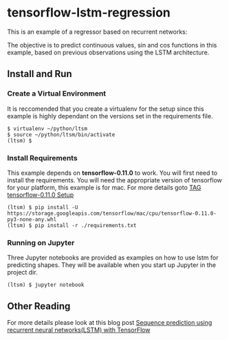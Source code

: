 # tensorflow-lstm-regression

This is an example of a regressor based on recurrent networks:

The objective is to predict continuous values, sin and cos functions in this example, based on previous observations using the LSTM architecture.

## Install and Run

### Create a Virtual Environment
It is reccomended that you create a virtualenv for the setup since this example is highly dependant on the versions set in the requirements file.

```
$ virtualenv ~/python/ltsm
$ source ~/python/ltsm/bin/activate
(ltsm) $
```

### Install Requirements
This example depends on **tensorflow-0.11.0** to work. You will first need to install the requirements. You will need the appropriate version of tensorflow for your platform, this example is for mac. For more details goto [TAG tensorflow-0.11.0 Setup](https://github.com/tensorflow/tensorflow/blob/v0.11.0/tensorflow/g3doc/get_started/os_setup.md)
```
(ltsm) $ pip install -U https://storage.googleapis.com/tensorflow/mac/cpu/tensorflow-0.11.0-py3-none-any.whl
(ltsm) $ pip install -r ./requirements.txt
```

### Running on Jupyter
Three Jupyter notebooks are provided as examples on how to use lstm for predicting shapes. They will be available when you start up Jupyter in the project dir.

```
(ltsm) $ jupyter notebook
```


## Other Reading
For more details please look at this blog post [Sequence prediction using recurrent neural networks(LSTM) with TensorFlow](http://mourafiq.com/2016/05/15/predicting-sequences-using-rnn-in-tensorflow.html)
